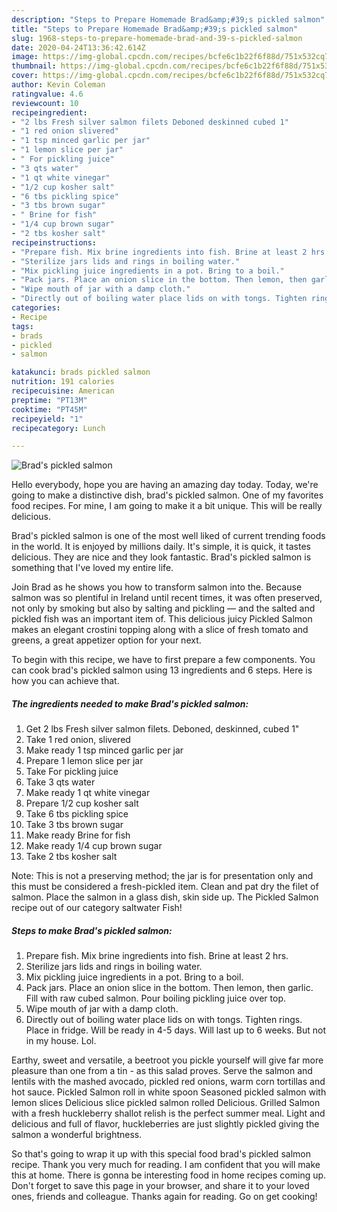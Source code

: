 ```yaml
---
description: "Steps to Prepare Homemade Brad&amp;#39;s pickled salmon"
title: "Steps to Prepare Homemade Brad&amp;#39;s pickled salmon"
slug: 1968-steps-to-prepare-homemade-brad-and-39-s-pickled-salmon
date: 2020-04-24T13:36:42.614Z
image: https://img-global.cpcdn.com/recipes/bcfe6c1b22f6f88d/751x532cq70/brads-pickled-salmon-recipe-main-photo.jpg
thumbnail: https://img-global.cpcdn.com/recipes/bcfe6c1b22f6f88d/751x532cq70/brads-pickled-salmon-recipe-main-photo.jpg
cover: https://img-global.cpcdn.com/recipes/bcfe6c1b22f6f88d/751x532cq70/brads-pickled-salmon-recipe-main-photo.jpg
author: Kevin Coleman
ratingvalue: 4.6
reviewcount: 10
recipeingredient:
- "2 lbs Fresh silver salmon filets Deboned deskinned cubed 1"
- "1 red onion slivered"
- "1 tsp minced garlic per jar"
- "1 lemon slice per jar"
- " For pickling juice"
- "3 qts water"
- "1 qt white vinegar"
- "1/2 cup kosher salt"
- "6 tbs pickling spice"
- "3 tbs brown sugar"
- " Brine for fish"
- "1/4 cup brown sugar"
- "2 tbs kosher salt"
recipeinstructions:
- "Prepare fish. Mix brine ingredients into fish. Brine at least 2 hrs."
- "Sterilize jars lids and rings in boiling water."
- "Mix pickling juice ingredients in a pot. Bring to a boil."
- "Pack jars. Place an onion slice in the bottom. Then lemon, then garlic. Fill with raw cubed salmon. Pour boiling pickling juice over top."
- "Wipe mouth of jar with a damp cloth."
- "Directly out of boiling water place lids on with tongs. Tighten rings. Place in fridge. Will be ready in 4-5 days. Will last up to 6 weeks. But not in my house. Lol."
categories:
- Recipe
tags:
- brads
- pickled
- salmon

katakunci: brads pickled salmon 
nutrition: 191 calories
recipecuisine: American
preptime: "PT13M"
cooktime: "PT45M"
recipeyield: "1"
recipecategory: Lunch

---
```



![Brad&#39;s pickled salmon](https://img-global.cpcdn.com/recipes/bcfe6c1b22f6f88d/751x532cq70/brads-pickled-salmon-recipe-main-photo.jpg)

Hello everybody, hope you are having an amazing day today. Today, we're going to make a distinctive dish, brad&#39;s pickled salmon. One of my favorites food recipes. For mine, I am going to make it a bit unique. This will be really delicious.

Brad&#39;s pickled salmon is one of the most well liked of current trending foods in the world. It is enjoyed by millions daily. It's simple, it is quick, it tastes delicious. They are nice and they look fantastic. Brad&#39;s pickled salmon is something that I've loved my entire life.

Join Brad as he shows you how to transform salmon into the. Because salmon was so plentiful in Ireland until recent times, it was often preserved, not only by smoking but also by salting and pickling — and the salted and pickled fish was an important item of. This delicious juicy Pickled Salmon makes an elegant crostini topping along with a slice of fresh tomato and greens, a great appetizer option for your next.


To begin with this recipe, we have to first prepare a few components. You can cook brad&#39;s pickled salmon using 13 ingredients and 6 steps. Here is how you can achieve that.

<!--inarticleads1-->

##### The ingredients needed to make Brad&#39;s pickled salmon:

1. Get 2 lbs Fresh silver salmon filets. Deboned, deskinned, cubed 1&#34;
1. Take 1 red onion, slivered
1. Make ready 1 tsp minced garlic per jar
1. Prepare 1 lemon slice per jar
1. Take  For pickling juice
1. Take 3 qts water
1. Make ready 1 qt white vinegar
1. Prepare 1/2 cup kosher salt
1. Take 6 tbs pickling spice
1. Take 3 tbs brown sugar
1. Make ready  Brine for fish
1. Make ready 1/4 cup brown sugar
1. Take 2 tbs kosher salt


Note: This is not a preserving method; the jar is for presentation only and this must be considered a fresh-pickled item. Clean and pat dry the filet of salmon. Place the salmon in a glass dish, skin side up. The Pickled Salmon recipe out of our category saltwater Fish! 

<!--inarticleads2-->

##### Steps to make Brad&#39;s pickled salmon:

1. Prepare fish. Mix brine ingredients into fish. Brine at least 2 hrs.
1. Sterilize jars lids and rings in boiling water.
1. Mix pickling juice ingredients in a pot. Bring to a boil.
1. Pack jars. Place an onion slice in the bottom. Then lemon, then garlic. Fill with raw cubed salmon. Pour boiling pickling juice over top.
1. Wipe mouth of jar with a damp cloth.
1. Directly out of boiling water place lids on with tongs. Tighten rings. Place in fridge. Will be ready in 4-5 days. Will last up to 6 weeks. But not in my house. Lol.


Earthy, sweet and versatile, a beetroot you pickle yourself will give far more pleasure than one from a tin - as this salad proves. Serve the salmon and lentils with the mashed avocado, pickled red onions, warm corn tortillas and hot sauce. Pickled Salmon roll in white spoon Seasoned pickled salmon with lemon slices Delicious slice pickled salmon rolled Delicious. Grilled Salmon with a fresh huckleberry shallot relish is the perfect summer meal. Light and delicious and full of flavor, huckleberries are just slightly pickled giving the salmon a wonderful brightness. 

So that's going to wrap it up with this special food brad&#39;s pickled salmon recipe. Thank you very much for reading. I am confident that you will make this at home. There is gonna be interesting food in home recipes coming up. Don't forget to save this page in your browser, and share it to your loved ones, friends and colleague. Thanks again for reading. Go on get cooking!
